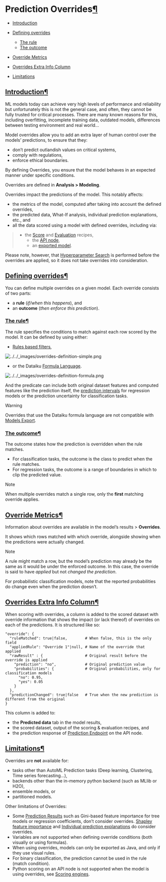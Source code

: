 Prediction Overrides[¶](#prediction-overrides "Permalink to this heading")
==========================================================================



* [Introduction](#introduction)
* [Defining overrides](#defining-overrides)


	+ [The rule](#the-rule)
	+ [The outcome](#the-outcome)
* [Override Metrics](#override-metrics)
* [Overrides Extra Info Column](#overrides-extra-info-column)
* [Limitations](#limitations)




[Introduction](#id1)[¶](#introduction "Permalink to this heading")
------------------------------------------------------------------


ML models today can achieve very high levels of performance and reliability but unfortunately this is not the general
case, and often, they cannot be fully trusted for critical processes. There are many known reasons for this,
including overfitting, incomplete training data, outdated models, differences between testing environment and real world…


Model overrides allow you to add an extra layer of human control over the models’ predictions, to ensure that they:


* don’t predict outlandish values on critical systems,
* comply with regulations,
* enforce ethical boundaries.


By defining Overrides, you ensure that the model behaves in an expected manner under specific conditions.


Overrides are defined in **Analysis \> Modeling**.


Overrides impact the predictions of the model. This notably affects:


* the metrics of the model, computed after taking into account the defined overrides,
* the predicted data, What\-If analysis, individual prediction explanations, etc., and
* all the data scored using a model with defined overrides, including via:



> + the [Score](../scoring-engines.html) and [Evaluation](../../mlops/model-evaluations/dss-models.html) recipes,
> 	+ the [API node](../../apinode/index.html),
> 	+ an [exported model](../models-export.html).


Please note, however, that [Hyperparameter Search](../advanced-optimization.html) is performed before the overrides are applied, so it does not take overrides into consideration.




[Defining overrides](#id2)[¶](#defining-overrides "Permalink to this heading")
------------------------------------------------------------------------------


You can define multiple overrides on a given model. Each override consists of two parts:


* a **rule** (*if/when this happens*), and
* an **outcome** (*then enforce this prediction*).



### [The rule](#id3)[¶](#the-rule "Permalink to this heading")


The rule specifies the conditions to match against each row scored by the model. It can be defined by using either:


* [Rules based filters](../../other_recipes/sampling.html#rules-based-filters),


![../../_images/overrides-definition-simple.png](../../_images/overrides-definition-simple.png)
* or the Dataiku [Formula Language](../../formula/index.html).


![../../_images/overrides-definition-formula.png](../../_images/overrides-definition-formula.png)


And the predicate can include both original dataset features and computed features like the prediction itself,
the [prediction intervals](prediction-intervals.html) for regression models or the prediction
uncertainty for classification tasks.



Warning


Overrides that use the Dataiku formula language are not compatible with [Models Export](../models-export.html).





### [The outcome](#id4)[¶](#the-outcome "Permalink to this heading")


The outcome states how the prediction is overridden when the rule matches.


* For classification tasks, the outcome is the class to predict when the rule matches.
* For regression tasks, the outcome is a range of boundaries in which to clip the predicted value.



Note


When multiple overrides match a single row, only the **first** matching override applies.






[Override Metrics](#id5)[¶](#override-metrics "Permalink to this heading")
--------------------------------------------------------------------------


Information about overrides are available in the model’s results \> **Overrides**.


It shows which rows matched with which override, alongside showing when the predictions were actually changed.



Note


A rule might match a row, but the model’s prediction may already be the same as it would be under the enforced outcome. In this case, the override is said to have *applied* but not *changed the prediction*.


For probabilistic classification models, note that the reported probabilities do change even when the prediction doesn’t.





[Overrides Extra Info Column](#id6)[¶](#overrides-extra-info-column "Permalink to this heading")
------------------------------------------------------------------------------------------------


When scoring with overrides, a column is added to the scored dataset with override information
that shows the impact (or lack thereof) of overrides on each of the predictions.
It is structured like so:



```
"override": {
  "ruleMatched": true|false,        # When false, this is the only field
  "appliedRule": "Override 1"|null, # Name of the override that applied
  "rawResult" : {                   # Original result before the override is applied
    "prediction": "no",             # Original prediction value
    "probabilities": {              # Original probabilities, only for classification models
      "no": 0.95,
      "yes": 0.05
    }
  },
  "predictionChanged": true|false   # True when the new prediction is different from the original
}

```


This column is added to:


* the **Predicted data** tab in the model results,
* the scored dataset, output of the scoring \& evaluation recipes, and
* the prediction response of [Prediction Endpoint](../../apinode/endpoint-std.html) on the API node.




[Limitations](#id7)[¶](#limitations "Permalink to this heading")
----------------------------------------------------------------


Overrides are **not** available for:


* tasks other than AutoML Prediction tasks (Deep learning, Clustering, Time series forecasting…),
* backends other than the in\-memory python backend (such as MLlib or H2O),
* ensemble models, or
* partitioned models.


Other limitations of Overrides:


* Some [Prediction Results](results.html) such as Gini\-based feature importance for tree models or regression coefficients, don’t consider overrides. [Shapley feature importance](results.html#shapley-feature-importance-ref) and [Individual prediction explanations](explanations.html) do consider overrides.
* Variables are not supported when defining override conditions (both visually or using formulas).
* When using overrides, models can only be exported as Java, and only if they use visual rules.
* For binary classification, the prediction cannot be used in the rule (match condition).
* Python scoring on an API node is not supported when the model is using overrides, see [Scoring engines](../scoring-engines.html).